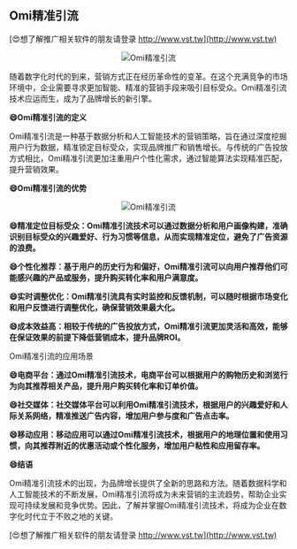 ## **Omi精准引流**

[😍想了解推广相关软件的朋友请登录 http://www.vst.tw](http://www.vst.tw)

 <center><img src="https://vst.tw/MP4/tuiguang/png/2.png" alt="Omi精准引流"></center>

随着数字化时代的到来，营销方式正在经历革命性的变革。在这个充满竞争的市场环境中，企业需要寻求更加智能、精准的营销手段来吸引目标受众。Omi精准引流技术应运而生，成为了品牌增长的新引擎。

**😄Omi精准引流的定义**

Omi精准引流是一种基于数据分析和人工智能技术的营销策略，旨在通过深度挖掘用户行为数据，精准锁定目标受众，实现品牌推广和销售增长。与传统的广告投放方式相比，Omi精准引流更加注重用户个性化需求，通过智能算法实现精准匹配，提升营销效果。

**😄Omi精准引流的优势**

 <center><img src="https://vst.tw/MP4/tuiguang/png/2.png" alt="Omi精准引流"></center>

**😄精准定位目标受众：Omi精准引流技术可以通过数据分析和用户画像构建，准确识别目标受众的兴趣爱好、行为习惯等信息，从而实现精准定位，避免了广告资源的浪费。**

**😄个性化推荐：基于用户的历史行为和偏好，Omi精准引流可以向用户推荐他们可能感兴趣的产品或服务，提升购买转化率和用户满意度。**

**😄实时调整优化：Omi精准引流具有实时监控和反馈机制，可以随时根据市场变化和用户反馈进行调整优化，确保营销效果最大化。**

**😄成本效益高：相较于传统的广告投放方式，Omi精准引流更加灵活和高效，能够在保证效果的前提下降低营销成本，提升品牌ROI。**

Omi精准引流的应用场景

**😄电商平台：通过Omi精准引流技术，电商平台可以根据用户的购物历史和浏览行为向其推荐相关产品，提升用户购买转化率和订单价值。**

**😄社交媒体：社交媒体平台可以利用Omi精准引流技术，根据用户的兴趣爱好和人际关系网络，精准推送广告内容，增加用户参与度和广告点击率。**

**😄移动应用：移动应用可以通过Omi精准引流技术，根据用户的地理位置和使用习惯，向其推荐附近的优惠活动或个性化服务，增加用户粘性和应用留存率。**

**😄结语**

Omi精准引流技术的出现，为品牌增长提供了全新的思路和方法。随着数据科学和人工智能技术的不断发展，Omi精准引流将成为未来营销的主流趋势，帮助企业实现可持续发展和竞争优势。因此，了解并掌握Omi精准引流技术，将成为企业在数字化时代立于不败之地的关键。

[😍想了解推广相关软件的朋友请登录 http://www.vst.tw](http://www.vst.tw)



